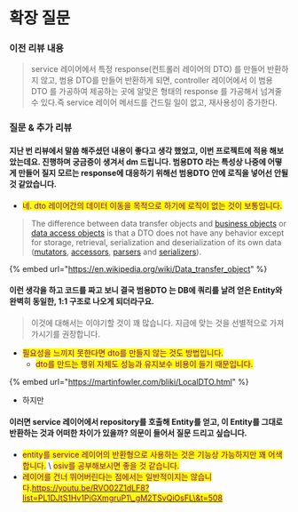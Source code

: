 # 확장 질문

### 이전 리뷰 내용

> &#x20;service 레이어에서 특정 response(컨트롤러 레이어의 DTO) 를 만들어 반환하지 않고, 범용 DTO를 만들어 반환하게 되면, controller 레이어에서 이 범용DTO 를 가공하여 제공하는 곳에 알맞은 형태의 response 를 가공해서 넘겨줄 수 있다.즉 service 레이어 메서드를 건드릴 일이 없고, 재사용성이 증가한다.

### 질문 & 추가 리뷰

#### 지난 번 리뷰에서 말씀 해주셨던 내용이 좋다고 생각 했었고, 이번 프로젝트에 적용 해보았는데요. 진행하며 궁금증이 생겨서 dm 드립니다. 범용DTO 라는 특성상 나중에 어떻게 만들어 질지 모르는 response에 대응하기 위해선 범용DTO 안에 로직을 넣어선 안될 것 같았습니다.

* <mark style="color:purple;">네. dto 레이어간의 데이터 이동을 목적으로 하기에 로직이 없는 것이 보통입니다.</mark>

> The difference between data transfer objects and [business objects](https://en.wikipedia.org/wiki/Business\_object) or [data access objects](https://en.wikipedia.org/wiki/Data\_access\_object) is that a DTO does not have any behavior except for storage, retrieval, serialization and deserialization of its own data ([mutators](https://en.wikipedia.org/wiki/Mutator\_method), [accessors](https://en.wikipedia.org/wiki/Method\_\(computer\_programming\)), [parsers](https://en.wikipedia.org/wiki/Parsing) and [serializers](https://en.wikipedia.org/wiki/Serialization)).

{% embed url="https://en.wikipedia.org/wiki/Data_transfer_object" %}

#### 이런 생각을 하고 코드를 짜고 보니 결국 범용DTO 는 DB에 쿼리를 날려 얻은 Entity와 완벽히 동일한, 1:1 구조로 나오게 되더라구요.

> 이것에 대해서는 이야기할 것이 꽤 많습니다. 지금에 맞는 것을 선별적으로 가져가시기를 권장합니다.

* <mark style="color:purple;">필요성을 느끼지 못한다면 dto를 만들지 않는 것도 방법입니다.</mark>&#x20;
  * <mark style="color:purple;">dto를 만드는 행위 자체도 성능과 유지보수 비용이 들기 때문입니다.</mark>

{% embed url="https://martinfowler.com/bliki/LocalDTO.html" %}

* 하지만&#x20;

#### 이러면 service 레이어에서 repository를 호출해 Entity를 얻고, 이 Entity를 그대로 반환하는 것과 어떠한 차이가 있을까? 의문이 들어서 질문 드리고 싶습니다.

* <mark style="color:purple;">entity를 service 레이어의 반환형으로 사용하는 것은 기능상 가능하지만 꽤 어색합니다.</mark> \ <mark style="color:purple;">osiv를 공부해보시면 좋을 것 같습니다.</mark>
* <mark style="color:purple;">레이어를 건너 뛰어버린다는 점에서는 일반적이지는 않습니다.</mark>[<mark style="color:purple;">https://youtu.be/RVO02Z1dLF8?list=PL1DJtS1Hv1PiGXmgruP1\_gM2TSvQiOsFL\&t=508</mark>](https://youtu.be/RVO02Z1dLF8?list=PL1DJtS1Hv1PiGXmgruP1\_gM2TSvQiOsFL\&t=508)<mark style="color:purple;"></mark>

